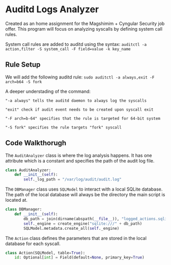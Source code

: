 
# Auditd Logs Analyzer
Created as an home assignment for the Magshimim + Cyngular Security job offer. This program will focus on analyzing syscalls by defining system call rules.

System call rules are added to auditd using the syntax: `auditctl -a action,filter -S system_call -F field=value -k key_name`
## Rule Setup

We will add the following auditd rule: `sudo auditctl -a always,exit -F arch=b64 -S fork`

A deeper understading of the command:

`"-a always" tells the auditd daemon to always log the syscalls`

`"exit" check if audit event needs to be created upon syscall exit`

`"-F arch=b-64" specifies that the rule is targeted for 64-bit system`

`"-S fork" specifies the rule targets "fork" syscall`

## Code Walkthorugh


The `AuditAnalyzer` class is where the log analysis happens. It has one attribute which is a constant and specifies the path of the audit log file.
```py
class AuditAnalyzer:
    def __init__(self):
        self._log_path = "/var/log/audit/audit.log"
```

The `DBManager` class uses `SQLModel` to interact with a local SQLite database. The path of the local database will always be the directory the main script is located at.  
```py
class DBManager:
    def __init__(self):
        db_path = join(dirname(abspath(__file__)), "logged_actions.sqlite")
        self._engine = create_engine("sqlite:///" + db_path)
        SQLModel.metadata.create_all(self._engine)
```

The `Action` class defines the parameters that are stored in the local database for each syscall.
```py
class Action(SQLModel, table=True):
    id: Optional[int] = Field(default=None, primary_key=True)
```
